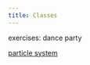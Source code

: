 ```yaml
---
title: Classes
---
```


exercises: dance party

[particle system](https://lillylin.medium.com/p5-js-tutorials-particle-systems-254b4b0344a2)
